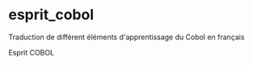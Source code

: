# esprit_cobol

Traduction de différent éléments d'apprentissage du Cobol en français

Esprit COBOL

